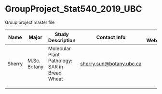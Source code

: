 # GroupProject_Stat540_2019_UBC
Group project master file

| Name | Major | Study Description | Contact Info | Links to Website/Research  |
|------|-------|-------------------|--------------|----------------------------|
| Sherry     |   M.Sc. Botany    |      Molecular Plant Pathology: SAR in Bread Wheat           |        sherry.sun@botany.ubc.ca      |                            |
|      |       |                   |              |                            |
|      |       |                   |              |                            |
|      |       |                   |              |                            |
